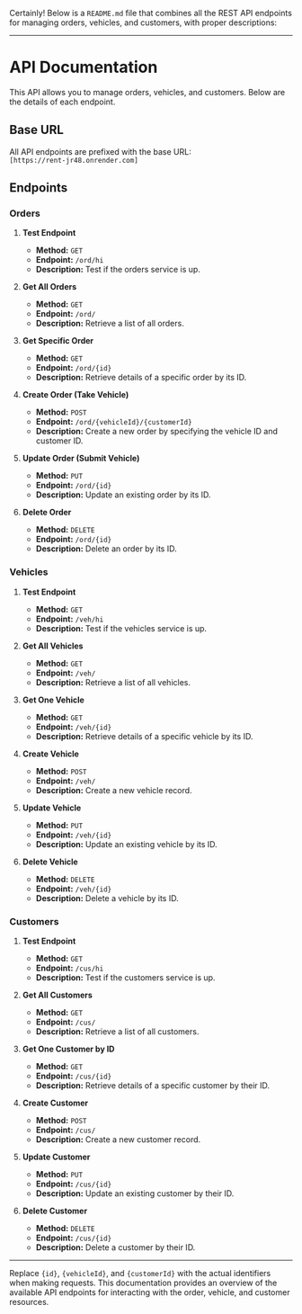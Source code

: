 Certainly! Below is a `README.md` file that combines all the REST API endpoints for managing orders, vehicles, and customers, with proper descriptions:

---

# API Documentation

This API allows you to manage orders, vehicles, and customers. Below are the details of each endpoint.

## Base URL

All API endpoints are prefixed with the base URL:  
`[https://rent-jr48.onrender.com]`

## Endpoints

### Orders

1. **Test Endpoint**
   - **Method:** `GET`
   - **Endpoint:** `/ord/hi`
   - **Description:** Test if the orders service is up.

2. **Get All Orders**
   - **Method:** `GET`
   - **Endpoint:** `/ord/`
   - **Description:** Retrieve a list of all orders.

3. **Get Specific Order**
   - **Method:** `GET`
   - **Endpoint:** `/ord/{id}`
   - **Description:** Retrieve details of a specific order by its ID.

4. **Create Order (Take Vehicle)**
   - **Method:** `POST`
   - **Endpoint:** `/ord/{vehicleId}/{customerId}`
   - **Description:** Create a new order by specifying the vehicle ID and customer ID.

5. **Update Order (Submit Vehicle)**
   - **Method:** `PUT`
   - **Endpoint:** `/ord/{id}`
   - **Description:** Update an existing order by its ID.

6. **Delete Order**
   - **Method:** `DELETE`
   - **Endpoint:** `/ord/{id}`
   - **Description:** Delete an order by its ID.

### Vehicles

1. **Test Endpoint**
   - **Method:** `GET`
   - **Endpoint:** `/veh/hi`
   - **Description:** Test if the vehicles service is up.

2. **Get All Vehicles**
   - **Method:** `GET`
   - **Endpoint:** `/veh/`
   - **Description:** Retrieve a list of all vehicles.

3. **Get One Vehicle**
   - **Method:** `GET`
   - **Endpoint:** `/veh/{id}`
   - **Description:** Retrieve details of a specific vehicle by its ID.

4. **Create Vehicle**
   - **Method:** `POST`
   - **Endpoint:** `/veh/`
   - **Description:** Create a new vehicle record.

5. **Update Vehicle**
   - **Method:** `PUT`
   - **Endpoint:** `/veh/{id}`
   - **Description:** Update an existing vehicle by its ID.

6. **Delete Vehicle**
   - **Method:** `DELETE`
   - **Endpoint:** `/veh/{id}`
   - **Description:** Delete a vehicle by its ID.

### Customers

1. **Test Endpoint**
   - **Method:** `GET`
   - **Endpoint:** `/cus/hi`
   - **Description:** Test if the customers service is up.

2. **Get All Customers**
   - **Method:** `GET`
   - **Endpoint:** `/cus/`
   - **Description:** Retrieve a list of all customers.

3. **Get One Customer by ID**
   - **Method:** `GET`
   - **Endpoint:** `/cus/{id}`
   - **Description:** Retrieve details of a specific customer by their ID.

4. **Create Customer**
   - **Method:** `POST`
   - **Endpoint:** `/cus/`
   - **Description:** Create a new customer record.

5. **Update Customer**
   - **Method:** `PUT`
   - **Endpoint:** `/cus/{id}`
   - **Description:** Update an existing customer by their ID.

6. **Delete Customer**
   - **Method:** `DELETE`
   - **Endpoint:** `/cus/{id}`
   - **Description:** Delete a customer by their ID.

---

Replace `{id}`, `{vehicleId}`, and `{customerId}` with the actual identifiers when making requests. 
This documentation provides an overview of the available API endpoints for interacting with the order, vehicle, and customer resources.
